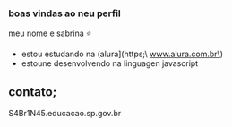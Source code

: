 ### boas vindas ao neu perfil

meu nome e sabrina ⭐

- estou estudando na (alura](https;\\ www.alura.com.br\)
- estoune desenvolvendo na linguagen javascript


## contato;
S4Br1N45.educacao.sp.gov.br
